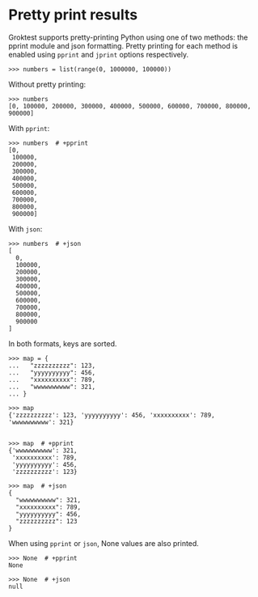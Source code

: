 # Pretty print results

Groktest supports pretty-printing Python using one of two methods: the
pprint module and json formatting. Pretty printing for each method is
enabled using `pprint` and `jprint` options respectively.

    >>> numbers = list(range(0, 1000000, 100000))

Without pretty printing:

    >>> numbers
    [0, 100000, 200000, 300000, 400000, 500000, 600000, 700000, 800000, 900000]

With `pprint`:

    >>> numbers  # +pprint
    [0,
     100000,
     200000,
     300000,
     400000,
     500000,
     600000,
     700000,
     800000,
     900000]

With `json`:

    >>> numbers  # +json
    [
      0,
      100000,
      200000,
      300000,
      400000,
      500000,
      600000,
      700000,
      800000,
      900000
    ]

In both formats, keys are sorted.

    >>> map = {
    ...   "zzzzzzzzzz": 123,
    ...   "yyyyyyyyyy": 456,
    ...   "xxxxxxxxxx": 789,
    ...   "wwwwwwwwww": 321,
    ... }

    >>> map
    {'zzzzzzzzzz': 123, 'yyyyyyyyyy': 456, 'xxxxxxxxxx': 789, 'wwwwwwwwww': 321}


    >>> map  # +pprint
    {'wwwwwwwwww': 321,
     'xxxxxxxxxx': 789,
     'yyyyyyyyyy': 456,
     'zzzzzzzzzz': 123}

    >>> map  # +json
    {
      "wwwwwwwwww": 321,
      "xxxxxxxxxx": 789,
      "yyyyyyyyyy": 456,
      "zzzzzzzzzz": 123
    }

When using `pprint` or `json`, None values are also printed.

    >>> None  # +pprint
    None

    >>> None  # +json
    null
